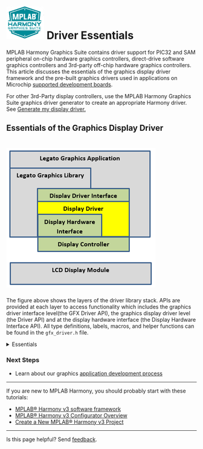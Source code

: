 # ![Microchip Technology](images/mhgs.png) Driver Essentials

MPLAB Harmony Graphics Suite contains driver support for PIC32 and SAM peripheral on-chip hardware graphics controllers, direct-drive software graphics controllers and 3rd-party off-chip hardware graphics controllers. This article discusses the essentials of the graphics display driver framework and the pre-built graphics drivers used in applications on Microchip [supported development boards](https://github.com/Microchip-MPLAB-Harmony/gfx/wiki/Supported-Development-Boards).

For other 3rd-Party display controllers, use the MPLAB Harmony Graphics Suite graphics driver generator to create an appropriate Harmony driver. See [Generate my display driver.](https://github.com/Microchip-MPLAB-Harmony/gfx/wiki/Supported-Development-Boards)

## Essentials of the Graphics Display Driver

# ![Microchip Technology](images/driver.png)

The figure above shows the layers of the driver library stack. APIs are provided at each layer to access functionality which includes the graphics driver interface level(the GFX Driver API), the graphics display driver level (the Driver API) and at the display hardware interface (the Display Hardware Interface API).   All type definitions, labels, macros, and helper functions can be found in the `gfx_driver.h` file.

<details><summary>Essentials</summary>
<p>
When using the Legato graphics library, the sole access mechanism to the driver is the gfx_driver function pointer.

The Graphics Driver Interface defines a common abstraction API to the graphics library. Definitions for a display driver and gpu processor controllers are provided as function pointers. The graphics library does not need to reference the driver directly, but only need to reference the common abstraction API.


When rendering to the display module, the default behavior for the graphics driver is to read Legato graphics library is to render its widgets into scratch buffer memory, while the driver is responsible for putting the contents of the scratch buffer onto the screen. The library typically uses the `blitBuffer `API for this operation.



The display driver API includes the functions supported by a specific display controller or graphics processing unit. It contains the API which connects the common abstraction to the driver implementation. It is not required that all drivers implement all API ofthe graphics driver interface.

The Graphics Driver implements the functions defined by the Graphics Driver Interface. It provides a structure of functions for which it implements in its header. If the controller is not capable of a particular function, then the function is not implemented. The structure of functions uses a well-known reference by the graphics library.

The Display Driver Interface provides hardware specific routines for drivers that do not have direct access to frame buffer memory. This layer contains control and data communications routines for SPI, I2C, GPIO and other hardware port interfaces.

The Display Controller block defines either a software or hardware LCD controller. The hardware controller is a hardware peripheral within the MCU or attached external 3rd-party controller.

The display driver interface specifies the API for all display drivers. The implementation of the API will depend upon which controller for which the driver is written. The driver files, header and implementation, is named after the controller. For example,  DRV_`LCC`_Initialize() or DRV_LCC_lit().

The display drivers role is to initialize the controller, perform calls made by the caller to render pixels on the display. It is only driver that has direct knowledgeable access to the hardware.

The gfx driver API includes the following basic functions that must be supported by every display
driver:

`    gfxResult (*blitBuffer)(int32_t x,`
                           `int32_t y,`
                           `gfxPixelBuffer* buf,`
                           `gfxBlend gfx);`

The library references the functions through its function pointer table named gfsDisplayDriver. The actual names of these functions are not used by the library. It is the table structure that the display driver
exports and which the application uses when calling the graphics API function. This structure is defined in
gfx_driver.h.

There are a few functions in the driver that are not included in the function table. These are initialization and task routines. The initialization routine is called once during system initialization. The Task routine expected to be call during the application task loop for any short-term driver functionality.

</p>
</details>



### Next Steps

* Learn about our graphics [application development process](https://github.com/Microchip-MPLAB-Harmony/gfx/wiki/Application-Development-Process)

***

If you are new to MPLAB Harmony, you should probably start with these tutorials:

* [MPLAB® Harmony v3 software framework](https://microchipdeveloper.com/harmony3:start)
* [MPLAB® Harmony v3 Configurator Overview](https://microchipdeveloper.com/harmony3:mhc-overview)
* [Create a New MPLAB® Harmony v3 Project](https://microchipdeveloper.com/harmony3:new-proj)

***

Is this page helpful? Send [feedback](https://github.com/Microchip-MPLAB-Harmony/gfx/wiki/issues).
